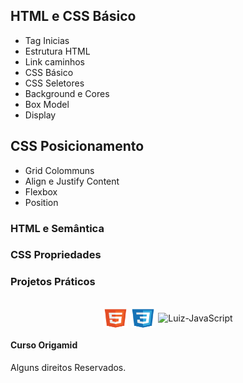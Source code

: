 ## HTML e CSS Básico

- Tag Inicias
- Estrutura HTML
- Link caminhos
- CSS Básico
- CSS Seletores
- Background e Cores
- Box Model
- Display

## CSS Posicionamento

- Grid Colommuns
- Align e Justify Content
- Flexbox
- Position

### HTML e Semântica

### CSS Propriedades

### Projetos Práticos

  <div align= "center" style="display: inline_block"><br>
  <img align="center" alt="Luiz-HTML" height="30" width="40" src="https://raw.githubusercontent.com/devicons/devicon/master/icons/html5/html5-original.svg">
  <img align="center" alt="Luiz-CSS" height="30" width="40" src="https://raw.githubusercontent.com/devicons/devicon/master/icons/css3/css3-original.svg">
  <img align="center" alt="Luiz-JavaScript" height="30" width="40" src="https://cdn.jsdelivr.net/gh/devicons/devicon/icons/javascript/javascript-original.svg" />
  </div>
  
  #### Curso Origamid
  Alguns direitos Reservados.
